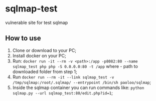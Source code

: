 # sqlmap-test
vulnerable site for test sqlmap

## How to use
1. Clone or download to your PC;
2. Install docker on your PC;
3. Run: ```docker run -it --rm -v <path>:/app -p8082:80 --name sqlmap_test php php -S 0.0.0.0:80 -t /app``` where <path> - path to downloaded folder from step 1;
4. Run ```docker run --rm -it --link sqlmap_test -v /tmp/sqlmap:/root/.sqlmap/ --entrypoint /bin/sh paoloo/sqlmap```;
5. Inside the sqlmap container you can run commands like: ```python sqlmap.py --url sqlmap_test:80/edit.php?id=1```;
